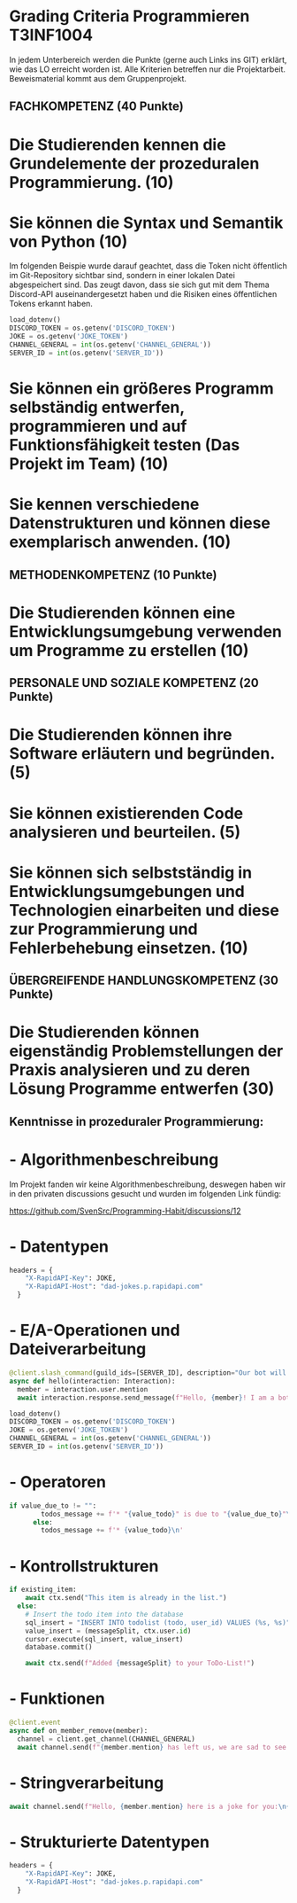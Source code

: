 <!-- https://github.com/skills/communicate-using-markdown -->


# Grading Criteria Programmieren T3INF1004
In jedem Unterbereich werden die Punkte (gerne auch Links ins GIT) erklärt, wie das LO erreicht worden ist.
Alle Kriterien betreffen nur die Projektarbeit. Beweismaterial kommt aus dem Gruppenprojekt.

## FACHKOMPETENZ (40 Punkte)

# Die Studierenden kennen die Grundelemente der prozeduralen Programmierung. (10)
<!-- Siehe Kenntnisse in prozeduraler Programmierung: zutreffendes wählen und beweisen-->

# Sie können die Syntax und Semantik von Python (10)
<!-- Eine Stelle aus ihrem Programmieren wählen auf die sie besonders stolz sind und begründen -->

Im folgenden Beispie wurde darauf geachtet, dass die Token nicht öffentlich im Git-Repository sichtbar sind, sondern in einer lokalen Datei abgespeichert sind. Das zeugt davon, dass sie sich gut mit dem Thema Discord-API auseinandergesetzt haben und die Risiken eines öffentlichen Tokens erkannt haben.

```python
load_dotenv()
DISCORD_TOKEN = os.getenv('DISCORD_TOKEN')
JOKE = os.getenv('JOKE_TOKEN')
CHANNEL_GENERAL = int(os.getenv('CHANNEL_GENERAL'))
SERVER_ID = int(os.getenv('SERVER_ID'))
```

# Sie können ein größeres Programm selbständig entwerfen, programmieren und auf Funktionsfähigkeit testen (Das Projekt im Team) (10)
<!-- Anhand von commits zeigen, wie jeder im Projekt einen Beitrag geleistet hat -->


# Sie kennen verschiedene Datenstrukturen und können diese exemplarisch anwenden. (10)
<!-- Eine Stelle aus dem Projekt wählen auf die sie besonders stolz sind und begründen -->



## METHODENKOMPETENZ (10 Punkte)

# Die Studierenden können eine Entwicklungsumgebung verwenden um Programme zu erstellen (10)
<!-- Beweise anbringen für Nutzen folgender Tools (können links, screenshots und screnncasts sein) -->

<!-- zB -->
<!-- GIT -->
<!-- VSC -->
<!-- Copilot -->
<!-- other -->



## PERSONALE UND SOZIALE KOMPETENZ (20 Punkte)

# Die Studierenden können ihre Software erläutern und begründen. (5)
<!-- Jeder in der Gruppe: You have helped someone else and taught something to a fellow student (get a support message from one person) -->

# Sie können existierenden Code analysieren und beurteilen. (5)
<!-- Pro Gruppe:You have critiqued another group project. Link to your critique here (another wiki page on your git) and link the project in the critique, use these evaluation criteria to critique the other project. Make sure they get a top grade after making the suggested changes -->

# Sie können sich selbstständig in Entwicklungsumgebungen und Technologien einarbeiten und diese zur Programmierung und Fehlerbehebung einsetzen. (10)
<!-- Which technology did you learn outside of the teacher given input -->
<!-- Did you or your group get help from someone in the classroom (get a support message here from the person who helped you) -->



## ÜBERGREIFENDE HANDLUNGSKOMPETENZ (30 Punkte)

# Die Studierenden können eigenständig Problemstellungen der Praxis analysieren und zu deren Lösung Programme entwerfen (30)
<!-- Which parts of your project are you proud of and why (describe, analyse, link) -->
<!-- Where were the problems with your implementation, timeline, functionality, team management (describe, analyse, reflect from past to future, link if relevant) -->



## Kenntnisse in prozeduraler Programmierung:

# - Algorithmenbeschreibung

Im Projekt fanden wir keine Algorithmenbeschreibung, deswegen haben wir in den privaten discussions gesucht und wurden im folgenden Link fündig:

https://github.com/SvenSrc/Programming-Habit/discussions/12

# - Datentypen

```python
headers = {
    "X-RapidAPI-Key": JOKE,
    "X-RapidAPI-Host": "dad-jokes.p.rapidapi.com"
  }
```

# - E/A-Operationen und Dateiverarbeitung

```python
@client.slash_command(guild_ids=[SERVER_ID], description="Our bot will greet you because he's nice :)")
async def hello(interaction: Interaction):
  member = interaction.user.mention
  await interaction.response.send_message(f"Hello, {member}! I am a bot.")
```

```python
load_dotenv()
DISCORD_TOKEN = os.getenv('DISCORD_TOKEN')
JOKE = os.getenv('JOKE_TOKEN')
CHANNEL_GENERAL = int(os.getenv('CHANNEL_GENERAL'))
SERVER_ID = int(os.getenv('SERVER_ID'))
```

# - Operatoren

```python
if value_due_to != "":
        todos_message += f'* "{value_todo}" is due to "{value_due_to}"\n'
      else:
        todos_message += f'* {value_todo}\n'
```

# - Kontrollstrukturen

```python
if existing_item:
    await ctx.send("This item is already in the list.")
  else:
    # Insert the todo item into the database
    sql_insert = "INSERT INTO todolist (todo, user_id) VALUES (%s, %s)"
    value_insert = (messageSplit, ctx.user.id)
    cursor.execute(sql_insert, value_insert)
    database.commit()

    await ctx.send(f"Added {messageSplit} to your ToDo-List!")
```

# - Funktionen

```python
@client.event
async def on_member_remove(member):
  channel = client.get_channel(CHANNEL_GENERAL)
  await channel.send(f"{member.mention} has left us, we are sad to see them go.")
```

# - Stringverarbeitung

```python
await channel.send(f"Hello, {member.mention} here is a joke for you:\n{setup} - {punchline}")
```

# - Strukturierte Datentypen

```python
headers = {
    "X-RapidAPI-Key": JOKE,
    "X-RapidAPI-Host": "dad-jokes.p.rapidapi.com"
  }
```
